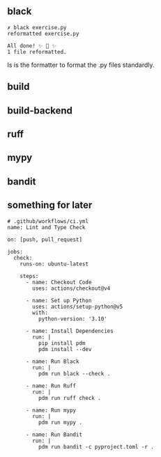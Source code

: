 ## black
```aiignore
✗ black exercise.py 
reformatted exercise.py

All done! ✨ 🍰 ✨
1 file reformatted.
```
Is is the formatter to format the .py files standardly.


## build

## build-backend

## ruff

## mypy

## bandit



## something for later
```aiignore
# .github/workflows/ci.yml
name: Lint and Type Check

on: [push, pull_request]

jobs:
  check:
    runs-on: ubuntu-latest

    steps:
      - name: Checkout Code
        uses: actions/checkout@v4

      - name: Set up Python
        uses: actions/setup-python@v5
        with:
          python-version: '3.10'

      - name: Install Dependencies
        run: |
          pip install pdm
          pdm install --dev

      - name: Run Black
        run: |
          pdm run black --check .

      - name: Run Ruff
        run: |
          pdm run ruff check .

      - name: Run mypy
        run: |
          pdm run mypy .

      - name: Run Bandit
        run: |
          pdm run bandit -c pyproject.toml -r .

```